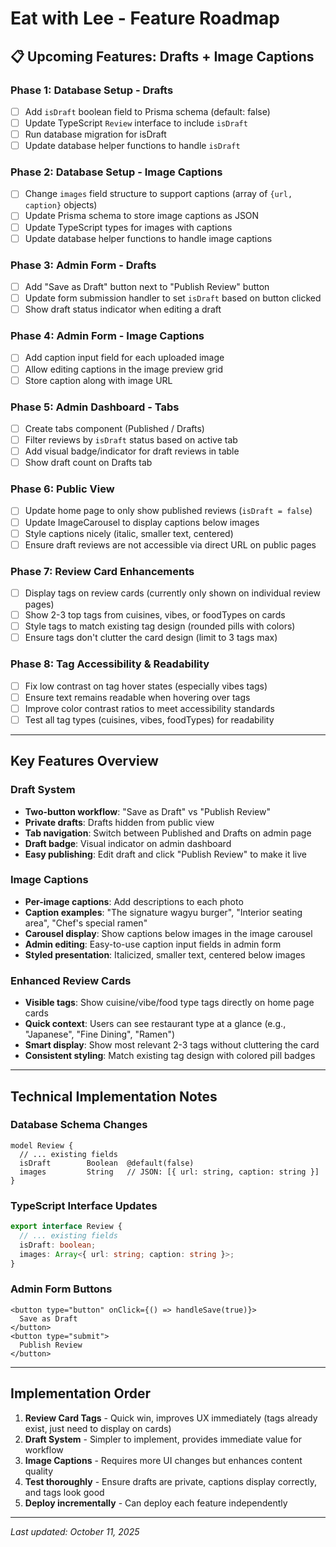 # Eat with Lee - Feature Roadmap

## 📋 Upcoming Features: Drafts + Image Captions

### **Phase 1: Database Setup - Drafts**
- [ ] Add `isDraft` boolean field to Prisma schema (default: false)
- [ ] Update TypeScript `Review` interface to include `isDraft`
- [ ] Run database migration for isDraft
- [ ] Update database helper functions to handle `isDraft`

### **Phase 2: Database Setup - Image Captions**
- [ ] Change `images` field structure to support captions (array of `{url, caption}` objects)
- [ ] Update Prisma schema to store image captions as JSON
- [ ] Update TypeScript types for images with captions
- [ ] Update database helper functions to handle image captions

### **Phase 3: Admin Form - Drafts**
- [ ] Add "Save as Draft" button next to "Publish Review" button
- [ ] Update form submission handler to set `isDraft` based on button clicked
- [ ] Show draft status indicator when editing a draft

### **Phase 4: Admin Form - Image Captions**
- [ ] Add caption input field for each uploaded image
- [ ] Allow editing captions in the image preview grid
- [ ] Store caption along with image URL

### **Phase 5: Admin Dashboard - Tabs**
- [ ] Create tabs component (Published / Drafts)
- [ ] Filter reviews by `isDraft` status based on active tab
- [ ] Add visual badge/indicator for draft reviews in table
- [ ] Show draft count on Drafts tab

### **Phase 6: Public View**
- [ ] Update home page to only show published reviews (`isDraft = false`)
- [ ] Update ImageCarousel to display captions below images
- [ ] Style captions nicely (italic, smaller text, centered)
- [ ] Ensure draft reviews are not accessible via direct URL on public pages

### **Phase 7: Review Card Enhancements**
- [ ] Display tags on review cards (currently only shown on individual review pages)
- [ ] Show 2-3 top tags from cuisines, vibes, or foodTypes on cards
- [ ] Style tags to match existing tag design (rounded pills with colors)
- [ ] Ensure tags don't clutter the card design (limit to 3 tags max)

### **Phase 8: Tag Accessibility & Readability**
- [ ] Fix low contrast on tag hover states (especially vibes tags)
- [ ] Ensure text remains readable when hovering over tags
- [ ] Improve color contrast ratios to meet accessibility standards
- [ ] Test all tag types (cuisines, vibes, foodTypes) for readability

---

## Key Features Overview

### Draft System
- **Two-button workflow**: "Save as Draft" vs "Publish Review"
- **Private drafts**: Drafts hidden from public view
- **Tab navigation**: Switch between Published and Drafts on admin page
- **Draft badge**: Visual indicator on admin dashboard
- **Easy publishing**: Edit draft and click "Publish Review" to make it live

### Image Captions
- **Per-image captions**: Add descriptions to each photo
- **Caption examples**: "The signature wagyu burger", "Interior seating area", "Chef's special ramen"
- **Carousel display**: Show captions below images in the image carousel
- **Admin editing**: Easy-to-use caption input fields in admin form
- **Styled presentation**: Italicized, smaller text, centered below images

### Enhanced Review Cards
- **Visible tags**: Show cuisine/vibe/food type tags directly on home page cards
- **Quick context**: Users can see restaurant type at a glance (e.g., "Japanese", "Fine Dining", "Ramen")
- **Smart display**: Show most relevant 2-3 tags without cluttering the card
- **Consistent styling**: Match existing tag design with colored pill badges

---

## Technical Implementation Notes

### Database Schema Changes
```prisma
model Review {
  // ... existing fields
  isDraft        Boolean  @default(false)
  images         String   // JSON: [{ url: string, caption: string }]
}
```

### TypeScript Interface Updates
```typescript
export interface Review {
  // ... existing fields
  isDraft: boolean;
  images: Array<{ url: string; caption: string }>;
}
```

### Admin Form Buttons
```tsx
<button type="button" onClick={() => handleSave(true)}>
  Save as Draft
</button>
<button type="submit">
  Publish Review
</button>
```

---

## Implementation Order
1. **Review Card Tags** - Quick win, improves UX immediately (tags already exist, just need to display on cards)
2. **Draft System** - Simpler to implement, provides immediate value for workflow
3. **Image Captions** - Requires more UI changes but enhances content quality
4. **Test thoroughly** - Ensure drafts are private, captions display correctly, and tags look good
5. **Deploy incrementally** - Can deploy each feature independently

---

*Last updated: October 11, 2025*
